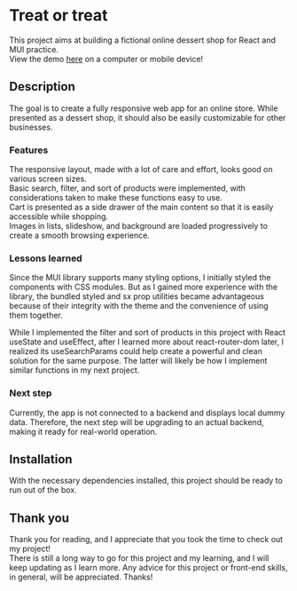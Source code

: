 # Treat or treat

This project aims at building a fictional online dessert shop for React and MUI practice.  
View the demo [here](https://treat-or-treat.web.app/) on a computer or mobile device!

## Description

The goal is to create a fully responsive web app for an online store. While presented as a dessert shop, it should also be easily customizable for other businesses.

### Features

The responsive layout, made with a lot of care and effort, looks good on various screen sizes.  
Basic search, filter, and sort of products were implemented, with considerations taken to make these functions easy to use.  
Cart is presented as a side drawer of the main content so that it is easily accessible while shopping.  
Images in lists, slideshow, and background are loaded progressively to create a smooth browsing experience.

### Lessons learned

Since the MUI library supports many styling options, I initially styled the components with CSS modules. But as I gained more experience with the library, the bundled styled and sx prop utilities became advantageous because of their integrity with the theme and the convenience of using them together.

While I implemented the filter and sort of products in this project with React useState and useEffect, after I learned more about react-router-dom later, I realized its useSearchParams could help create a powerful and clean solution for the same purpose. The latter will likely be how I implement similar functions in my next project.

### Next step

Currently, the app is not connected to a backend and displays local dummy data. Therefore, the next step will be upgrading to an actual backend, making it ready for real-world operation.

## Installation

With the necessary dependencies installed, this project should be ready to run out of the box.

## Thank you

Thank you for reading, and I appreciate that you took the time to check out my project!  
There is still a long way to go for this project and my learning, and I will keep updating as I learn more. Any advice for this project or front-end skills, in general, will be appreciated. Thanks!
